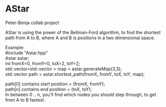 # AStar
Peter-Benja collab project

AStar is using the power of the Bellman-Ford algorithm, to find the shortest path from A to B,
where A and B is positions in a two dimensional space.

Example: <br />
#include "Astar.hpp" <br />
Astar astar; <br />
int fromX=0, fromY=0, toX=2, toY=2; <br />
std::vector<std::vector<int> > map = astar.generateMap(3,3); <br />
std::vector<Node> path = astar.shortest_path(fromX, fromY, toX, toY,  map); <br />

path[0] contains start position = (fromX, fromY); <br />
path[n] contains end position = (toX, toY); <br />
In between 0 .. n, you'll find which nodes you should step through, to get from A to B fastest. 